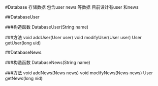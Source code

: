 #Database 存储数据
包含user news 等数据  目前设计有user 和news

##DatabaseUser 

###构造函数
DatabaseUser(String name)

###方法
void addUser(User user)
void modifyUser(User user)
User getUser(long uid)

##DatabaseNews

###构造函数
DatabaseNews(String name)

###方法
void addNews(News news)
void modifyNews(News news)
User getNews(long nid)
